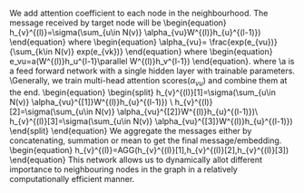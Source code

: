 
We add attention coefficient to each node in the neighbourhood.
 The message received by target node will be
 \begin{equation}
    h_{v}^{(l)}=\sigma(\sum_{u\in N(v)} \alpha_{vu}W^{(l)}h_{u}^{(l-1)})
\end{equation}
where
\begin{equation}
    \alpha_{vu}= \frac{exp(e_{vu})}{\sum_{k\in N(v)} exp(e_{vk})}
\end{equation}
where 
\begin{equation}
    e_vu=a(W^{(l)}h_u^{l-1}\parallel W^{(l)}h_v^{l-1})
\end{equation}.
where
\\a is a feed forward network with a single hidden layer with trainable parameters.
\\Generally, we train multi-head attention scores($\alpha_{vu}$) and combine them at the end.
\begin{equation}
\begin{split}
    h_{v}^{(l)}[1]=\sigma(\sum_{u\in N(v)} \alpha_{vu}^{[1]}W^{(l)}h_{u}^{(l-1)}) \\
    h_{v}^{(l)}[2]=\sigma(\sum_{u\in N(v)} \alpha_{vu}^{[2]}W^{(l)}h_{u}^{(l-1)})\\
    h_{v}^{(l)}[3]=\sigma(\sum_{u\in N(v)} \alpha_{vu}^{[3]}W^{(l)}h_{u}^{(l-1)})
\end{split}
\end{equation}
We aggregate the messages either by concatenating, summation or mean to get the final message/embedding.
\begin{equation}
    h_{v}^{(l)}=AGG(h_{v}^{(l)}[1],h_{v}^{(l)}[2],h_{v}^{(l)}[3])
\end{equation}
This network allows us to dynamically allot different importance to neighbouring nodes in the graph in a relatively computationally efficient manner.

